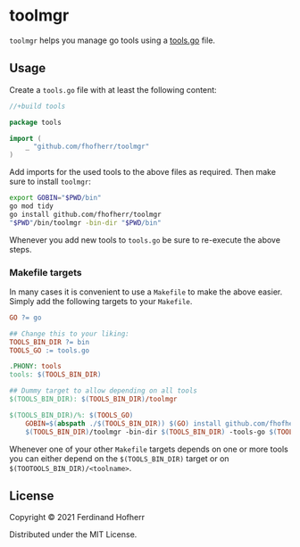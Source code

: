 # toolmgr

`toolmgr` helps you manage go tools using a
[tools.go](https://github.com/golang/go/wiki/Modules#how-can-i-track-tool-dependencies-for-a-module)
file.

## Usage

Create a `tools.go` file with at least the following content:

```go
//+build tools

package tools

import (
	_ "github.com/fhofherr/toolmgr"
)
```

Add imports for the used tools to the above files as required. Then make
sure to install `toolmgr`:

```sh
export GOBIN="$PWD/bin"
go mod tidy
go install github.com/fhofherr/toolmgr
"$PWD"/bin/toolmgr -bin-dir "$PWD/bin"
```

Whenever you add new tools to `tools.go` be sure to re-execute the above
steps.

### Makefile targets

In many cases it is convenient to use a `Makefile` to make the above
easier. Simply add the following targets to your `Makefile`.

```Makefile
GO ?= go

## Change this to your liking:
TOOLS_BIN_DIR ?= bin
TOOLS_GO := tools.go

.PHONY: tools
tools: $(TOOLS_BIN_DIR)

## Dummy target to allow depending on all tools
$(TOOLS_BIN_DIR): $(TOOLS_BIN_DIR)/toolmgr

$(TOOLS_BIN_DIR)/%: $(TOOLS_GO)
	GOBIN=$(abspath ./$(TOOLS_BIN_DIR)) $(GO) install github.com/fhofherr/toolmgr
	$(TOOLS_BIN_DIR)/toolmgr -bin-dir $(TOOLS_BIN_DIR) -tools-go $(TOOLS_GO)
```

Whenever one of your other `Makefile` targets depends on one or more
tools you can either depend on the `$(TOOLS_BIN_DIR)` target or on
`$(TOOTOOLS_BIN_DIR)/<toolname>`.

## License

Copyright © 2021 Ferdinand Hofherr

Distributed under the MIT License.
